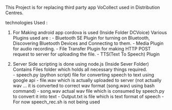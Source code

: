 This Project is for replacing third party app VoCollect used in Distribution Centres.

technologies Used :

1. For Making android app cordova is used (Inside Folder DCVoice)
	Various Plugins used are :
		- Bluetooth SE Plugin for turning on Bluetooth, Discovering Bluetooth Devices and Connecting to them.
		- Media Plugin for audio recording.
		- File Transfer Plugin for making HTTP POST request to server for uploading the file.
		- TTS(Text To Speech) Plugin

2. Server Side scripting is done using node.js (Inside Sever Folder)
	Contains Files folder which holds all necessary things required.	
		- speech.py (python script) file for converting speech to text using google api
		- file.wav which is actually uploaded to server (not actually wav ... it is converted to correct wav format (song.wav) using bash command)
		- song.wav actual wav file which is consumed by speech.py to convert it into text
		- Output.txt is file which is text format of speech
		- For now speech_rec.sh is not being used 